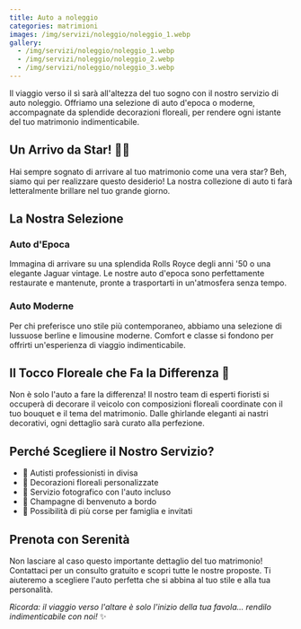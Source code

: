 ```yaml
---
title: Auto a noleggio
categories: matrimioni
images: /img/servizi/noleggio/noleggio_1.webp
gallery:
  - /img/servizi/noleggio/noleggio_1.webp
  - /img/servizi/noleggio/noleggio_2.webp
  - /img/servizi/noleggio/noleggio_3.webp
---
```

Il viaggio verso il sì sarà all'altezza del tuo sogno con il nostro servizio di auto noleggio. Offriamo una selezione di auto d'epoca o moderne, accompagnate da splendide decorazioni floreali, per rendere ogni istante del tuo matrimonio indimenticabile.

## Un Arrivo da Star! 🚗✨

Hai sempre sognato di arrivare al tuo matrimonio come una vera star? Beh, siamo qui per realizzare questo desiderio! La nostra collezione di auto ti farà letteralmente brillare nel tuo grande giorno.

## La Nostra Selezione

### Auto d'Epoca
Immagina di arrivare su una splendida Rolls Royce degli anni '50 o una elegante Jaguar vintage. Le nostre auto d'epoca sono perfettamente restaurate e mantenute, pronte a trasportarti in un'atmosfera senza tempo.

### Auto Moderne
Per chi preferisce uno stile più contemporaneo, abbiamo una selezione di lussuose berline e limousine moderne. Comfort e classe si fondono per offrirti un'esperienza di viaggio indimenticabile.

## Il Tocco Floreale che Fa la Differenza 🌸

Non è solo l'auto a fare la differenza! Il nostro team di esperti fioristi si occuperà di decorare il veicolo con composizioni floreali coordinate con il tuo bouquet e il tema del matrimonio. Dalle ghirlande eleganti ai nastri decorativi, ogni dettaglio sarà curato alla perfezione.

## Perché Scegliere il Nostro Servizio?

- 🌟 Autisti professionisti in divisa
- 🌟 Decorazioni floreali personalizzate
- 🌟 Servizio fotografico con l'auto incluso
- 🌟 Champagne di benvenuto a bordo
- 🌟 Possibilità di più corse per famiglia e invitati

## Prenota con Serenità

Non lasciare al caso questo importante dettaglio del tuo matrimonio! Contattaci per un consulto gratuito e scopri tutte le nostre proposte. Ti aiuteremo a scegliere l'auto perfetta che si abbina al tuo stile e alla tua personalità.

*Ricorda: il viaggio verso l'altare è solo l'inizio della tua favola... rendilo indimenticabile con noi!* ✨
